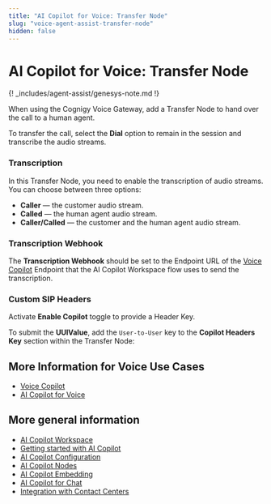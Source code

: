 ```yaml
---
title: "AI Copilot for Voice: Transfer Node"
slug: "voice-agent-assist-transfer-node"
hidden: false
---
```


# AI Copilot for Voice: Transfer Node

{! _includes/agent-assist/genesys-note.md !}

When using the Cognigy Voice Gateway, add a Transfer Node to hand over the call to a human agent. 

To transfer the call, select the **Dial** option to remain in the session and transcribe the audio streams.

### Transcription

In this Transfer Node, you need to enable the transcription of audio streams. You can choose between three options:

- **Caller** — the customer audio stream.
- **Called** — the human agent audio stream.
- **Caller/Called** — the customer and the human agent audio stream.

### Transcription Webhook

The **Transcription Webhook** should be set to the Endpoint URL of the [Voice Copilot](../../ai/endpoints/voice-copilot.md) Endpoint that the AI Copilot Workspace flow uses to send the transcription.

### Custom SIP Headers

Activate **Enable Copilot** toggle to provide a Header Key.

To submit the **UUIValue**, add the `User-to-User` key to the **Copilot Headers Key** section within the Transfer Node:



## More Information for Voice Use Cases

- [Voice Copilot](../../ai/endpoints/voice-copilot.md)
- [AI Copilot for Voice](voice-overview.md)

## More general information

- [AI Copilot Workspace](../overview.md)
- [Getting started with AI Copilot](../getting-started.md)
- [AI Copilot Configuration](../configuration.md)
- [AI Copilot Nodes](../../ai/flow-nodes/ai-copilot/overview.md)
- [AI Copilot Embedding](../embedding.md)
- [AI Copilot for Chat](../chat.md)
- [Integration with Contact Centers](../contact-center-integration.md)
